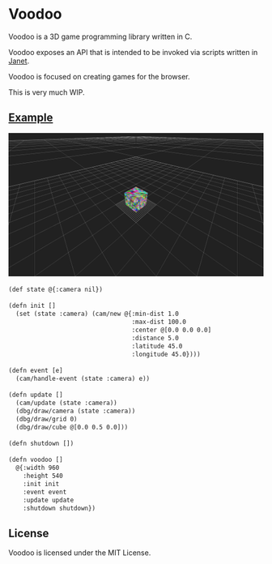 # Voodoo

Voodoo is a 3D game programming library written in C.

Voodoo exposes an API that is intended to be invoked via scripts written in [Janet](https://janet-lang.org/).

Voodoo is focused on creating games for the browser.

This is very much WIP.

## [Example](https://github.com/zacharycarter/voodoo/blob/master/assets/scripts/game.janet)

![assets/scripts/game.janet](https://github.com/zacharycarter/voodoo/blob/master/screenshots/ss0.png?raw=true)


```
(def state @{:camera nil})

(defn init []
  (set (state :camera) (cam/new @{:min-dist 1.0
                                  :max-dist 100.0
                                  :center @[0.0 0.0 0.0]
                                  :distance 5.0
                                  :latitude 45.0
                                  :longitude 45.0})))

(defn event [e]
  (cam/handle-event (state :camera) e))

(defn update []
  (cam/update (state :camera))
  (dbg/draw/camera (state :camera))
  (dbg/draw/grid 0)
  (dbg/draw/cube @[0.0 0.5 0.0]))

(defn shutdown [])

(defn voodoo []
  @{:width 960
    :height 540
    :init init
    :event event
    :update update
    :shutdown shutdown})
```

## License
Voodoo is licensed under the MIT License.